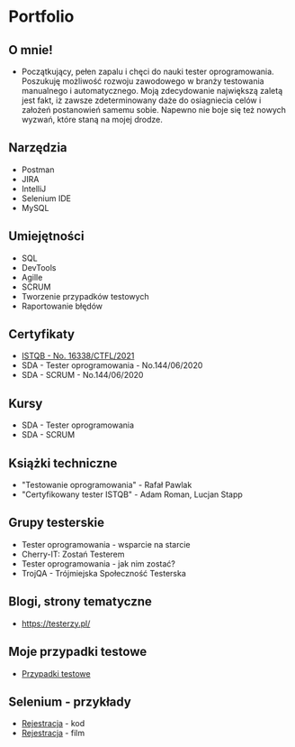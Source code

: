 # Portfolio
## O mnie!

* Początkujący, pełen zapalu i chęci do nauki tester oprogramowania.
Poszukuję możliwość rozwoju zawodowego w branży testowania manualnego i automatycznego.
Moją zdecydowanie największą zaletą jest fakt, iż zawsze zdeterminowany daże do osiagniecia celów i założeń 
postanowień samemu sobie. Napewno nie boje się też nowych wyzwań, które staną na mojej drodze.

## Narzędzia

* Postman
* JIRA 
* IntelliJ
* Selenium IDE
* MySQL

## Umiejętności 

* SQL
* DevTools
* Agille
* SCRUM
* Tworzenie przypadków testowych
* Raportowanie błędów 

## Certyfikaty

* [ISTQB - No. 16338/CTFL/2021](http://scr.istqb.org/?name=Bartosz+Okr%C3%B3j&number=16338%2FCTFL%2F2021&orderBy=relevancy&orderDirection=&dateStart=&dateEnd=&expiryStart=&expiryEnd=&certificationBody=&examProvider=&certificationLevel=&country=&resultsPerPage=10)
* SDA - Tester oprogramowania - No.144/06/2020
* SDA - SCRUM - No.144/06/2020

## Kursy

* SDA - Tester oprogramowania
* SDA - SCRUM 

## Książki techniczne 

* "Testowanie oprogramowania" -  Rafał Pawlak
* "Certyfikowany tester ISTQB" - Adam Roman, Lucjan Stapp

## Grupy testerskie

* Tester oprogramowania - wsparcie na starcie
* Cherry-IT: Zostań Testerem
* Tester oprogramowania - jak nim zostać?
* TrojQA - Trójmiejska Społeczność Testerska


## Blogi, strony tematyczne

* https://testerzy.pl/


## Moje przypadki testowe

* [Przypadki testowe](https://drive.google.com/file/d/1T7sFOSodQF74pau-hZaDx-bOewsESc7j/view?usp=sharing)


## Selenium - przykłady

* [Rejestracja](https://github.com/Bartosz-Okroj/Selenium/tree/main) - kod
* [Rejestracja](https://www.youtube.com/watch?v=1b-_AH_HCYc) - film


